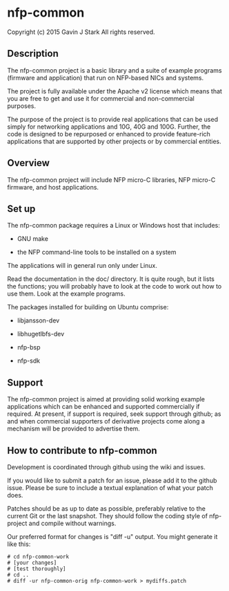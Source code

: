 # nfp-common

 Copyright (c) 2015 Gavin J Stark
 All rights reserved.

## Description

The nfp-common project is a basic library and a suite of example
programs (firmware and application) that run on NFP-based NICs and
systems.

The project is fully available under the Apache v2 license which means
that you are free to get and use it for commercial and non-commercial
purposes.

The purpose of the project is to provide real applications that can be
used simply for networking applications and 10G, 40G and
100G. Further, the code is designed to be repurposed or enhanced to
provide feature-rich applications that are supported by other projects
or by commercial entities.

## Overview

The nfp-common project will include NFP micro-C libraries, NFP micro-C
firmware, and host applications.

## Set up

The nfp-common package requires a Linux or Windows host that includes:

* GNU make

* the NFP command-line tools to be installed on a system

The applications will in general run only under Linux.

Read the documentation in the doc/ directory.  It is quite rough, but it
 lists the functions; you will probably have to look at the code to work out
 how to use them. Look at the example programs.

The packages installed for building on Ubuntu comprise:

* libjansson-dev

* libhugetlbfs-dev

* nfp-bsp

* nfp-sdk

## Support

The nfp-common project is aimed at providing solid working example
applications which can be enhanced and supported commercially if
required. At present, if support is required, seek support through
github; as and when commercial supporters of derivative projects come
along a mechanism will be provided to advertise them.


## How to contribute to nfp-common

Development is coordinated through github using the wiki and issues.

If you would like to submit a patch for an issue, please add it to the
 github issue. Please be sure to include a textual explanation of what
 your patch does.

 Patches should be as up to date as possible, preferably relative to the
 current Git or the last snapshot. They should follow the coding style of
 nfp-project and compile without warnings.

 Our preferred format for changes is "diff -u" output. You might
 generate it like this:

```
# cd nfp-common-work
# [your changes]
# [test thoroughly]
# cd ..
# diff -ur nfp-common-orig nfp-common-work > mydiffs.patch
```
